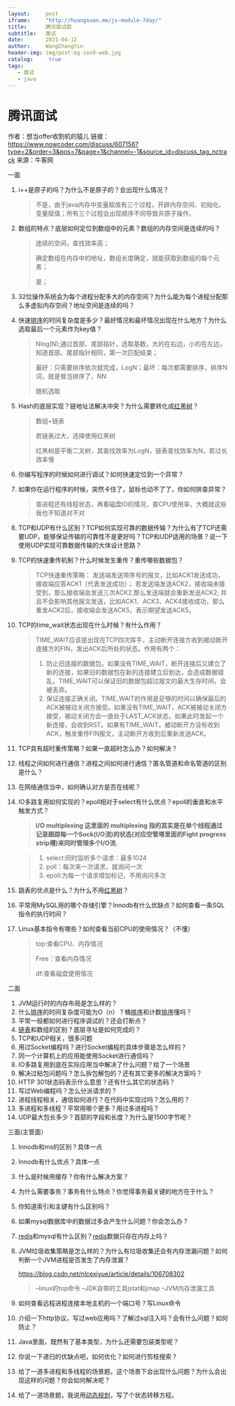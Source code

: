```yaml
---
layout:     post
iframe:     "http://huangxuan.me/js-module-7day/"
title:      腾讯面试题
subtitle:   面试
date:       2021-04-12
author:     WangChangYin
header-img: img/post-bg-ios9-web.jpg
catalog: 	 true
tags:
   - 面试
   - java
---
```


# 腾讯面试

作者：想当offer收割机的猿儿
链接：https://www.nowcoder.com/discuss/607156?type=2&order=3&pos=7&page=1&channel=-1&source_id=discuss_tag_nctrack
来源：牛客网

一面 

1. i++是原子的吗？为什么不是原子的？会出现什么情况？ 

   > 不是，由于java内存中变量赋值有三个过程，开辟内存空间、初始化、变量赋值；所有三个过程会出现顺序不同导致非原子操作。

2. 数组的特点？底层如何定位到数组中的元素？数组的内存空间是连续的吗？ 

   > 连续的空间，查找效率高；
   >
   > 确定数组在内存中的地址，数组长度确定，就能获取到数组的每个元素；
   >
   > 是；

3. 32位操作系统会为每个进程分配多大的内存空间？为什么能为每个进程分配那么多虚拟内存空间？地址空间是连续的吗？ 

4. 快速[排序]()的时间复杂度是多少？最好情况和最坏情况出现在什么地方？为什么选取最后一个元素作为key值？ 

   > Nlog(N);通过首部、尾部指针，选取基数，大的在右边，小的在左边，知道首部、尾部指针相同，第一次匹配结束；
   >
   > 最好：只需要排序依次就完成，LogN；最坏：每次都需要排序，排序N词，就是冒泡排序了，NN
   >
   > 随机选取

5. Hash的底层实现？链地址法解决冲突？为什么需要转化成[红黑树]()？ 

   > 数组+链表
   >
   > 若链表过大，选择使用红黑树
   >
   > 红黑树是平衡二叉树，其查找效率为LogN，链表查找效率为N，若过长效率慢

6. 你编写程序的时候如何进行调试？如何快速定位到一个异常？ 

7. 如果你在运行程序的时候，突然卡住了，鼠标也动不了了，你如何排查异常？ 

   > 查进程还有线程状态，再看磁盘IO的情况，查CPU使用率，大概就这些我也不知道对不对

8. TCP和UDP有什么区别？TCP如何实现可靠的数据传输？为什么有了TCP还需要UDP，能够保证传输的可靠性不是更好吗？TCP和UDP适用的场景？说一下使用UDP实现可靠数据传输的大体设计思路？ 

9. TCP的快速重传机制？什么时候发生重传？重传哪些数据包？ 

   > TCP快速重传策略：
   > 发送端发送带序号的报文，比如ACK1发送成功，接收端应答ACK1（代表发送成功）；
   > 若发送端发送ACK2，接收端未接受到，那么接收端会发送三次ACK2,那么发送端就会重新发送ACK2;
   > 并且不会影响其他报文发送，比如ACK1、ACK3、ACK4接收成功，那么重发ACK2后，接收端会发送ACK5，表示期望发送ACK5。

10. TCP的time_wait状态出现在什么时候？有什么作用？ 

    > TIME_WAIT应该是出现在TCP四次挥手，主动断开连接方收到被动断开连接方的FIN，发出ACK后所处的状态。作用有两个：
    >
    > 1. 防止旧连接的数据包。如果没有TIME_WAIT，断开连接后又建立了新的连接，如果旧的数据包在新的连接建立后到达，会造成数据错乱，TIME_WAIT可以保证旧的数据包超过报文的最大生存时间，会被丢弃。
    > 2. 保证连接正确关闭。TIME_WAIT的作用是足够的时间以确保最后的ACK被被动关闭方接受。如果没有TIME_WAIT，ACK被被动关闭方接受，被动关闭方会一直处于LAST_ACK状态，如果此时发起一个新连接，会收到RST。如果有TIME_WAIT，被动断开方没有收到ACK，触发重传FIN报文，主动断开方收到后重新发送ACK。

11. TCP具有超时重传策略？如果一直超时怎么办？如何解决？ 

12. 线程之间如何进行通信？进程之间如何进行通信？匿名管道和命名管道的区别是什么？ 

13. 在网络通信当中，如何确认对方是否在线呢？ 

14. IO多路复用如何实现的？epoll相对于select有什么优点？epoll的垂直和水平触发方式？ 

    >  **I/O multiplexing 这里面的 multiplexing 指的其实是在单个线程通过记录跟踪每一个Sock(I/O流)的状态(对应空管塔里面的Fight progress strip槽)来同时管理多个I/O流**. 

    > 1. select:同时监听多个请求：最多1024
    > 2. poll：每次来一次请求，就询问一次
    > 3. epoll:为每一个请求增加标记，不用询问多次

15. 跳表的优点是什么？为什么不用[红黑树]()？ 

16. 平常用MySQL用的哪个存储引擎？Innodb有什么优缺点？如何查看一条SQL指令的执行时间？ 

17. Linux基本指令有哪些？如何查看当前CPU的使用情况？（不懂） 

    > top:查看CPU、内存情况
    >
    > Free：查看内存情况
    >
    > df:查看磁盘使用情况

 二面  

1.  JVM运行时的内存布局是怎么样的？ 
2.  什么[排序]()的时间复杂度可能为O（n）？桶[排序]()和计数[排序]()懂吗？ 
3.  平常一般都如何进行程序调试的？还会打断点？ 
4.  [链表]()和数组的区别？底层寻址是如何完成的？ 
5.  TCP和UDP相关，很多问题 
6.  用过Socket编程吗？进行Socket编程的具体步骤是怎么样的？ 
7.  同一个计算机上的应用能使用Socket进行通信吗？ 
8.  IO多路复用到底在实际应用当中解决了什么问题？给了一个场景 
9.  解决过粘包问题吗？怎么拆包解包的？还有其它更多的解决方案吗？ 
10.  HTTP 301状态码表示什么意思？还有什么其它的状态码？ 
11.  写过Web编程吗？怎么分派请求的？ 
12.  进程线程相关，通信如何进行？在代码中实现过吗？怎么用的？ 
13.  多进程和多线程？平常用哪个更多？用过多进程吗？ 
14.  UDP最大包长多少？首部的字段和长度？为什么是1500字节呢？ 

 三面(主管面） 

1. Innodb和ms的区别？具体一点 

2. Innodb有什么优点？具体一点 

3. 什么是时候用缓存？你有什么解决方案？ 

4. 为什么需要事务？事务有什么特点？你觉得事务最关键的地方在于什么？ 

5. 你知道索引和主键有什么区别吗？ 

6. 如果mysql数据库中的数据过多会产生什么问题？你会怎么办？ 

7. [redis]()和mysql有什么区别？[redis]()数据只存在内存上吗？ 

8. JVM垃圾收集策略是怎么样的？为什么有垃圾收集还会有内存泄漏问题？如何判断一个JVM进程是否发生了内存泄漏？ 

   https://blog.csdn.net/nlcexiyue/article/details/106708302

   > –linux的top命令
   > –JDK自带的工具jstat和jmap
   > –JVM内存泄漏工具

9. 如何查看远程进程连接本地主机的一个端口号？写Linux命令 

10. 介绍一下http协议，写过web应用吗？了解过sql注入吗？会有什么问题？如何防止？ 

11. Java里面，既然有了基本类型，为什么还需要包装类型呢？ 

12. 你说一下递归的优缺点吧，如何优化？如何进行剪枝搜索？ 

13. 给了一道多进程和多线程的场景题。这个场景下会出现什么问题？为什么会出现这样的问题？你会如何解决呢？ 

14. 给了一道场景题，我说用[动态规划]()，写了个状态转移方程。